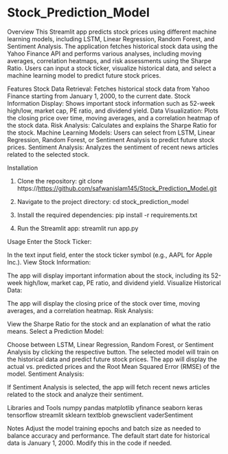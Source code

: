 # Stock_Prediction_Model

Overview
This Streamlit app predicts stock prices using different machine learning models, including LSTM, Linear Regression, Random Forest, and Sentiment Analysis. The application fetches historical stock data using the Yahoo Finance API and performs various analyses, including moving averages, correlation heatmaps, and risk assessments using the Sharpe Ratio. Users can input a stock ticker, visualize historical data, and select a machine learning model to predict future stock prices.

Features
Stock Data Retrieval: Fetches historical stock data from Yahoo Finance starting from January 1, 2000, to the current date.
Stock Information Display: Shows important stock information such as 52-week high/low, market cap, PE ratio, and dividend yield.
Data Visualization: Plots the closing price over time, moving averages, and a correlation heatmap of the stock data.
Risk Analysis: Calculates and explains the Sharpe Ratio for the stock.
Machine Learning Models: Users can select from LSTM, Linear Regression, Random Forest, or Sentiment Analysis to predict future stock prices.
Sentiment Analysis: Analyzes the sentiment of recent news articles related to the selected stock.

Installation

1. Clone the repository:
git clone https://https://github.com/safwanislam145/Stock_Prediction_Model.git

2. Navigate to the project directory:
cd stock_prediction_model

3. Install the required dependencies:
pip install -r requirements.txt

4. Run the Streamlit app:
streamlit run app.py


Usage
Enter the Stock Ticker:

In the text input field, enter the stock ticker symbol (e.g., AAPL for Apple Inc.).
View Stock Information:

The app will display important information about the stock, including its 52-week high/low, market cap, PE ratio, and dividend yield.
Visualize Historical Data:

The app will display the closing price of the stock over time, moving averages, and a correlation heatmap.
Risk Analysis:

View the Sharpe Ratio for the stock and an explanation of what the ratio means.
Select a Prediction Model:

Choose between LSTM, Linear Regression, Random Forest, or Sentiment Analysis by clicking the respective button.
The selected model will train on the historical data and predict future stock prices.
The app will display the actual vs. predicted prices and the Root Mean Squared Error (RMSE) of the model.
Sentiment Analysis:

If Sentiment Analysis is selected, the app will fetch recent news articles related to the stock and analyze their sentiment.

Libraries and Tools
numpy
pandas
matplotlib
yfinance
seaborn
keras
tensorflow
streamlit
sklearn
textblob
gnewsclient
vaderSentiment

Notes
Adjust the model training epochs and batch size as needed to balance accuracy and performance.
The default start date for historical data is January 1, 2000. Modify this in the code if needed.
